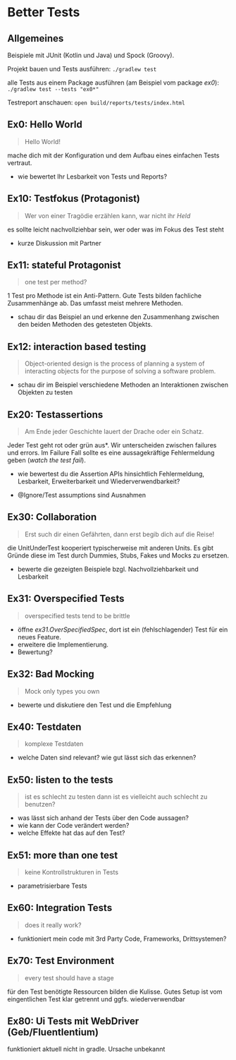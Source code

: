 Better Tests
============

Allgemeines
-----------

Beispiele mit JUnit (Kotlin und Java) und Spock (Groovy). 

Projekt bauen und Tests ausführen: `./gradlew test`

alle Tests aus einem Package ausführen (am Beispiel vom package _ex0_): `./gradlew test --tests "ex0*"`

Testreport anschauen: `open build/reports/tests/index.html`

Ex0: Hello World 
----------------

> Hello World!

mache dich mit der Konfiguration und dem Aufbau eines einfachen Tests vertraut.

- wie bewertet Ihr Lesbarkeit von Tests und Reports?

Ex10: Testfokus (Protagonist)
-----------------------------

> Wer von einer Tragödie erzählen kann, war nicht ihr _Held_

es sollte leicht nachvollziehbar sein, wer oder was im Fokus des Test steht

- kurze Diskussion mit Partner

Ex11: stateful Protagonist
--------------------------

> one test per method?

1 Test pro Methode ist ein Anti-Pattern. Gute Tests bilden
fachliche Zusammenhänge ab. Das umfasst meist mehrere
Methoden. 

- schau dir das Beispiel an und erkenne den Zusammenhang zwischen den beiden
Methoden des getesteten Objekts.

Ex12: interaction based testing
-------------------------------

> Object-oriented design is the process of planning a system of interacting 
> objects for the purpose of solving a software problem.

- schau dir im Beispiel verschiedene Methoden an Interaktionen zwischen Objekten zu testen

Ex20: Testassertions
--------------------

> Am Ende jeder Geschichte lauert der Drache oder ein Schatz.

Jeder Test geht rot oder grün aus*. Wir unterscheiden zwischen failures und errors.
Im Failure Fall sollte es eine aussagekräftige Fehlermeldung geben (_watch
the test fail_).

- wie bewertest du die Assertion APIs hinsichtlich Fehlermeldung, 
    Lesbarkeit, Erweiterbarkeit und Wiederverwendbarkeit?

* @Ignore/Test assumptions sind Ausnahmen
  
Ex30: Collaboration
-------------------

> Erst such dir einen Gefährten, dann erst begib dich auf die Reise!

die UnitUnderTest kooperiert typischerweise mit anderen Units. Es gibt 
Gründe diese im Test durch Dummies, Stubs, Fakes und Mocks zu ersetzen.

- bewerte die gezeigten Beispiele bzgl. Nachvollziehbarkeit und Lesbarkeit

Ex31: Overspecified Tests
-------------------------

> overspecified tests tend to be brittle

- öffne _ex31.OverSpecifiedSpec_, dort ist ein (fehlschlagender)
  Test für ein neues Feature. 
- erweitere die Implementierung.
- Bewertung?

Ex32: Bad Mocking
-----------------

> Mock only types you own

- bewerte und diskutiere den Test und die Empfehlung

Ex40: Testdaten
---------------

> komplexe Testdaten

- welche Daten sind relevant? wie gut lässt sich das erkennen?

Ex50: listen to the tests
-------------------------

> ist es schlecht zu testen dann ist es vielleicht 
>    auch schlecht zu benutzen?

- was lässt sich anhand der Tests über den Code aussagen?
- wie kann der Code verändert werden?
- welche Effekte hat das auf den Test?

Ex51: more than one test
------------------------

> keine Kontrollstrukturen in Tests

- parametrisierbare Tests
    
Ex60: Integration Tests
-----------------------

> does it really work?

- funktioniert mein code mit 3rd Party Code, Frameworks, Drittsystemen?

Ex70: Test Environment
----------------------

> every test should have a stage

für den Test benötigte Ressourcen bilden die Kulisse. Gutes Setup
ist vom eingentlichen Test klar getrennt und ggfs. wiederverwendbar

Ex80: Ui Tests mit WebDriver (Geb/Fluentlentium)
------------------------------------------------

funktioniert aktuell nicht in gradle. Ursache unbekannt


